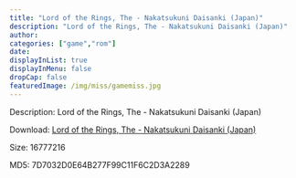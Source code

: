 ```yaml
---
title: "Lord of the Rings, The - Nakatsukuni Daisanki (Japan)"
description: "Lord of the Rings, The - Nakatsukuni Daisanki (Japan)"
author: 
categories: ["game","rom"]
date: 
displayInList: true
displayInMenu: false
dropCap: false
featuredImage: /img/miss/gamemiss.jpg
---
```


Description: Lord of the Rings, The - Nakatsukuni Daisanki (Japan)

Download: <a style="text-decoration:underline;" href="https://mega.nz/#!LGYyRIhC!y1HjsYefbWDhSZVlM17T1qInSspnHjxh3S0Eb8PpWCY" target = "_blank" rel = "nofollow" > Lord of the Rings, The - Nakatsukuni Daisanki (Japan)</a>

Size: 16777216

MD5: 7D7032D0E64B277F99C11F6C2D3A2289

